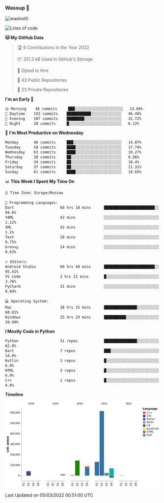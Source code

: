 ### Wassup 👋

<p align="left"> <img src="https://komarev.com/ghpvc/?username=waslost0" alt="waslost0" /></p>

<!--START_SECTION:waka-->
![Lines of code](https://img.shields.io/badge/From%20Hello%20World%20I%27ve%20Written-1%20Million%20lines%20of%20code-blue)

**🐱 My GitHub Data** 

> 🏆 6 Contributions in the Year 2022
 > 
> 📦 251.3 kB Used in GitHub's Storage 
 > 
> 💼 Opted to Hire
 > 
> 📜 43 Public Repositories 
 > 
> 🔑 23 Private Repositories  
 > 
**I'm an Early 🐤** 

```text
🌞 Morning    48 commits     ███░░░░░░░░░░░░░░░░░░░░░░   14.68% 
🌆 Daytime    152 commits    ███████████░░░░░░░░░░░░░░   46.48% 
🌃 Evening    107 commits    ████████░░░░░░░░░░░░░░░░░   32.72% 
🌙 Night      20 commits     █░░░░░░░░░░░░░░░░░░░░░░░░   6.12%

```
📅 **I'm Most Productive on Wednesday** 

```text
Monday       46 commits     ███░░░░░░░░░░░░░░░░░░░░░░   14.07% 
Tuesday      58 commits     ████░░░░░░░░░░░░░░░░░░░░░   17.74% 
Wednesday    63 commits     ████░░░░░░░░░░░░░░░░░░░░░   19.27% 
Thursday     28 commits     ██░░░░░░░░░░░░░░░░░░░░░░░   8.56% 
Friday       34 commits     ██░░░░░░░░░░░░░░░░░░░░░░░   10.4% 
Saturday     37 commits     ██░░░░░░░░░░░░░░░░░░░░░░░   11.31% 
Sunday       61 commits     ████░░░░░░░░░░░░░░░░░░░░░   18.65%

```


📊 **This Week I Spent My Time On** 

```text
⌚︎ Time Zone: Europe/Moscow

💬 Programming Languages: 
Dart                     60 hrs 18 mins      ███████████████████████░░   94.6% 
YAML                     42 mins             ░░░░░░░░░░░░░░░░░░░░░░░░░   1.12% 
XML                      42 mins             ░░░░░░░░░░░░░░░░░░░░░░░░░   1.1% 
Text                     28 mins             ░░░░░░░░░░░░░░░░░░░░░░░░░   0.75% 
Groovy                   24 mins             ░░░░░░░░░░░░░░░░░░░░░░░░░   0.63%

🔥 Editors: 
Android Studio           60 hrs 48 mins      ███████████████████████░░   95.41% 
VS Code                  2 hrs 23 mins       █░░░░░░░░░░░░░░░░░░░░░░░░   3.76% 
PyCharm                  31 mins             ░░░░░░░░░░░░░░░░░░░░░░░░░   0.84%

💻 Operating System: 
Mac                      38 hrs 15 mins      ███████████████░░░░░░░░░░   60.01% 
Windows                  25 hrs 29 mins      ██████████░░░░░░░░░░░░░░░   39.99%

```

**I Mostly Code in Python** 

```text
Python                   31 repos            ███████████████░░░░░░░░░░   62.0% 
Dart                     7 repos             ███░░░░░░░░░░░░░░░░░░░░░░   14.0% 
Kotlin                   3 repos             █░░░░░░░░░░░░░░░░░░░░░░░░   6.0% 
HTML                     3 repos             █░░░░░░░░░░░░░░░░░░░░░░░░   6.0% 
C++                      2 repos             █░░░░░░░░░░░░░░░░░░░░░░░░   4.0%

```


**Timeline**

![Chart not found](https://raw.githubusercontent.com/waslost0/waslost0/master/charts/bar_graph.png) 


 Last Updated on 05/03/2022 00:51:00 UTC
<!--END_SECTION:waka-->


